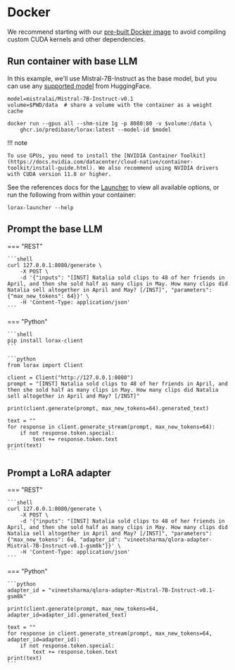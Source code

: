 # Docker

We recommend starting with our [pre-built Docker image](https://ghcr.io/predibase/lorax) to avoid compiling custom CUDA kernels and other dependencies.

## Run container with base LLM

In this example, we'll use Mistral-7B-Instruct as the base model, but you can use any [supported model](../models/base_models.md) from HuggingFace.

```shell
model=mistralai/Mistral-7B-Instruct-v0.1
volume=$PWD/data  # share a volume with the container as a weight cache

docker run --gpus all --shm-size 1g -p 8080:80 -v $volume:/data \
    ghcr.io/predibase/lorax:latest --model-id $model
```
!!! note
    
    To use GPUs, you need to install the [NVIDIA Container Toolkit](https://docs.nvidia.com/datacenter/cloud-native/container-toolkit/install-guide.html). We also recommend using NVIDIA drivers with CUDA version 11.8 or higher.

See the references docs for the [Launcher](../reference/launcher.md) to view all available options, or run the following from within your container:

```
lorax-launcher --help
```

## Prompt the base LLM

=== "REST"

    ```shell
    curl 127.0.0.1:8080/generate \
        -X POST \
        -d '{"inputs": "[INST] Natalia sold clips to 48 of her friends in April, and then she sold half as many clips in May. How many clips did Natalia sell altogether in April and May? [/INST]", "parameters": {"max_new_tokens": 64}}' \
        -H 'Content-Type: application/json'
    ```

=== "Python"

    ```shell
    pip install lorax-client
    ```

    ```python
    from lorax import Client

    client = Client("http://127.0.0.1:8080")
    prompt = "[INST] Natalia sold clips to 48 of her friends in April, and then she sold half as many clips in May. How many clips did Natalia sell altogether in April and May? [/INST]"

    print(client.generate(prompt, max_new_tokens=64).generated_text)

    text = ""
    for response in client.generate_stream(prompt, max_new_tokens=64):
        if not response.token.special:
            text += response.token.text
    print(text)
    ```

## Prompt a LoRA adapter

=== "REST"

    ```shell
    curl 127.0.0.1:8080/generate \
        -X POST \
        -d '{"inputs": "[INST] Natalia sold clips to 48 of her friends in April, and then she sold half as many clips in May. How many clips did Natalia sell altogether in April and May? [/INST]", "parameters": {"max_new_tokens": 64, "adapter_id": "vineetsharma/qlora-adapter-Mistral-7B-Instruct-v0.1-gsm8k"}}' \
        -H 'Content-Type: application/json'
    ```

=== "Python"

    ```python
    adapter_id = "vineetsharma/qlora-adapter-Mistral-7B-Instruct-v0.1-gsm8k"

    print(client.generate(prompt, max_new_tokens=64, adapter_id=adapter_id).generated_text)

    text = ""
    for response in client.generate_stream(prompt, max_new_tokens=64, adapter_id=adapter_id):
        if not response.token.special:
            text += response.token.text
    print(text)
    ```